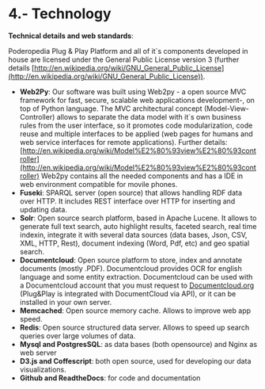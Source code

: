 4.- Technology
=======

**Technical details and web standards**:

Poderopedia Plug & Play Platform and all of it`s components developed in house are licensed under the General Public License version 3 
(further details [http://en.wikipedia.org/wiki/GNU_General_Public_License](http://en.wikipedia.org/wiki/GNU_General_Public_License)).

- **Web2Py**: Our software was built using Web2py - a open source MVC framework for fast, secure, scalable web applications development-, on top of Python language.
The MVC architectural concept (Model-View-Controller) allows to separate the data model with it`s own business rules from the user interface, so it promotes code modularization, code reuse and multiple interfaces to be applied (web pages for humans and web service interfaces for remote applications). 
Further details: [http://en.wikipedia.org/wiki/Model%E2%80%93view%E2%80%93controller](http://en.wikipedia.org/wiki/Model%E2%80%93view%E2%80%93controller)
Web2py contains all the needed components and has a IDE in web environment compatible for movile phones.
- **Fuseki**: SPARQL server (open source) that allows handling RDF data over HTTP. It includes REST interface over HTTP for inserting and updating data.
- **Solr**: Open source search platform, based in Apache Lucene. It allows to generate full text search, auto highlight results, faceted search, real time indexin, integrate it with several data sources (data bases, Json, CSV, XML, HTTP, Rest), document indexing (Word, Pdf, etc) and geo spatial search.
- **Documentcloud**: Open source platform to store, index and annotate documents (mostly .PDF). Documentcloud provides OCR for english language and some entity extraction. Documentcloud can be used with a Documentcloud account that you must request to [Documentcloud.org](http://www.documentcloud.org/home) (Plug&Play is integrated with DocumentCloud via API), or it can be installed in your own server.
- **Memcached**: Open source memory cache. Allows to improve web app speed.
- **Redis**: Open source structured data server. Allows to speed up search queries over large volumes of data.
- **Mysql and PostgresSQL**: as data bases (both opensource) and Nginx as web server
- **D3.js and Coffescript**: both open source, used for developing our data visualizations.
- **Github and ReadtheDocs**: for code and documentation
